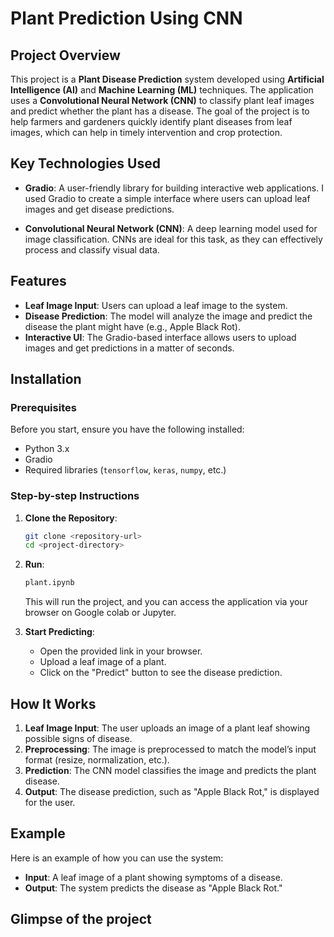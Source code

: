 # Plant Prediction Using CNN

## Project Overview

This project is a **Plant Disease Prediction** system developed using **Artificial Intelligence (AI)** and **Machine Learning (ML)** techniques. The application uses a **Convolutional Neural Network (CNN)** to classify plant leaf images and predict whether the plant has a disease. The goal of the project is to help farmers and gardeners quickly identify plant diseases from leaf images, which can help in timely intervention and crop protection.

## Key Technologies Used

- **Gradio**: A user-friendly library for building interactive web applications. I used Gradio to create a simple interface where users can upload leaf images and get disease predictions.
  
- **Convolutional Neural Network (CNN)**: A deep learning model used for image classification. CNNs are ideal for this task, as they can effectively process and classify visual data.

## Features

- **Leaf Image Input**: Users can upload a leaf image to the system.
- **Disease Prediction**: The model will analyze the image and predict the disease the plant might have (e.g., Apple Black Rot).
- **Interactive UI**: The Gradio-based interface allows users to upload images and get predictions in a matter of seconds.

## Installation

### Prerequisites

Before you start, ensure you have the following installed:
- Python 3.x
- Gradio
- Required libraries (`tensorflow`, `keras`, `numpy`, etc.)

### Step-by-step Instructions

1. **Clone the Repository**:
    ```bash
    git clone <repository-url>
    cd <project-directory>
    ```

2. **Run**:
    ```bash
    plant.ipynb
    ```
    This will run the project, and you can access the application via your browser on Google colab or Jupyter.

3. **Start Predicting**:
    - Open the provided link in your browser.
    - Upload a leaf image of a plant.
    - Click on the "Predict" button to see the disease prediction.

## How It Works

1. **Leaf Image Input**: The user uploads an image of a plant leaf showing possible signs of disease.
2. **Preprocessing**: The image is preprocessed to match the model’s input format (resize, normalization, etc.).
3. **Prediction**: The CNN model classifies the image and predicts the plant disease.
4. **Output**: The disease prediction, such as "Apple Black Rot," is displayed for the user.

## Example

Here is an example of how you can use the system:

- **Input**: A leaf image of a plant showing symptoms of a disease.
- **Output**: The system predicts the disease as "Apple Black Rot."

## Glimpse of the project


